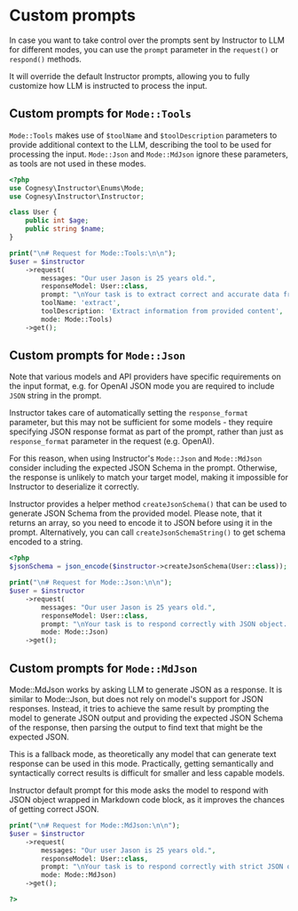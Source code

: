 # Custom prompts

In case you want to take control over the prompts sent by Instructor
to LLM for different modes, you can use the `prompt` parameter in the
`request()` or `respond()` methods.

It will override the default Instructor prompts, allowing you to fully
customize how LLM is instructed to process the input.

## Custom prompts for `Mode::Tools`

`Mode::Tools` makes use of `$toolName` and `$toolDescription`
parameters to provide additional context to the LLM, describing the tool
to be used for processing the input. `Mode::Json` and `Mode::MdJson` ignore
these parameters, as tools are not used in these modes.

```php
<?php
use Cognesy\Instructor\Enums\Mode;
use Cognesy\Instructor\Instructor;

class User {
    public int $age;
    public string $name;
}

print("\n# Request for Mode::Tools:\n\n");
$user = $instructor
    ->request(
        messages: "Our user Jason is 25 years old.",
        responseModel: User::class,
        prompt: "\nYour task is to extract correct and accurate data from the messages using provided tools.\n",
        toolName: 'extract',
        toolDescription: 'Extract information from provided content',
        mode: Mode::Tools)
    ->get();
```

## Custom prompts for `Mode::Json`

Note that various models and API providers have specific requirements
on the input format, e.g. for OpenAI JSON mode you are required to include
`JSON` string in the prompt.

Instructor takes care of automatically setting the `response_format`
parameter, but this may not be sufficient for some models - they require
specifying JSON response format as part of the prompt, rather than just
as `response_format` parameter in the request (e.g. OpenAI).

For this reason, when using Instructor's `Mode::Json` and `Mode::MdJson`
consider including the expected JSON Schema in the prompt. Otherwise, the
response is unlikely to match your target model, making it impossible for
Instructor to deserialize it correctly.

Instructor provides a helper method `createJsonSchema()` that can be used
to generate JSON Schema from the provided model. Please note, that it returns
an array, so you need to encode it to JSON before using it in the prompt.
Alternatively, you can call `createJsonSchemaString()` to get schema encoded
to a string.

```php
<?php
$jsonSchema = json_encode($instructor->createJsonSchema(User::class));

print("\n# Request for Mode::Json:\n\n");
$user = $instructor
    ->request(
        messages: "Our user Jason is 25 years old.",
        responseModel: User::class,
        prompt: "\nYour task is to respond correctly with JSON object. Response must follow JSONSchema:\n" . $jsonSchema,
        mode: Mode::Json)
    ->get();
```

## Custom prompts for `Mode::MdJson`

Mode::MdJson works by asking LLM to generate JSON as a response. It is similar to
Mode::Json, but does not rely on model's support for JSON responses. Instead, it
tries to achieve the same result by prompting the model to generate JSON output
and providing the expected JSON Schema of the response, then parsing the output
to find text that might be the expected JSON.

This is a fallback mode, as theoretically  any model that can generate text response
can be used in this mode. Practically, getting semantically and syntactically correct
results is difficult for smaller and less capable models.

Instructor default prompt for this mode asks the model to respond with JSON object
wrapped in Markdown code block, as it improves the chances of getting correct JSON.

```php
print("\n# Request for Mode::MdJson:\n\n");
$user = $instructor
    ->request(
        messages: "Our user Jason is 25 years old.",
        responseModel: User::class,
        prompt: "\nYour task is to respond correctly with strict JSON object containing extracted data within a ```json {} ``` codeblock. Object must validate against this JSONSchema:\n" . $jsonSchema,
        mode: Mode::MdJson)
    ->get();

?>
```
